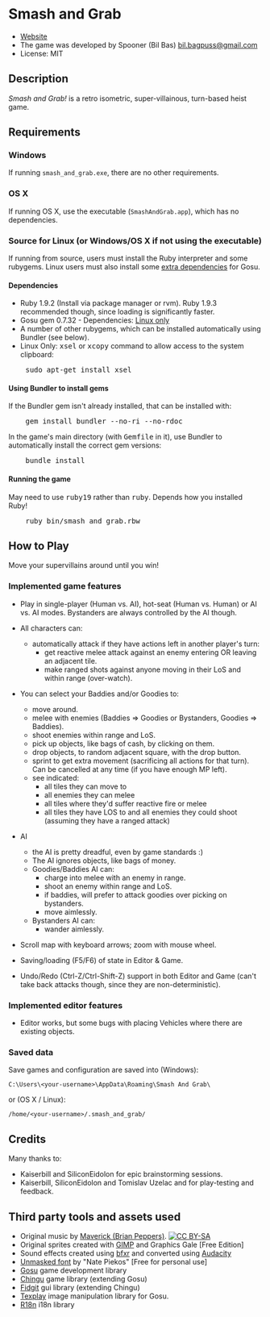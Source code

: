Smash and Grab
==============

* [Website](http://spooner.github.com/games/smash_and_grab/)
* The game was developed by Spooner (Bil Bas) bil.bagpuss@gmail.com
* License: MIT

Description
-----------

_Smash and Grab!_ is a retro isometric, super-villainous, turn-based heist game.

Requirements
------------

### Windows

If running `smash_and_grab.exe`, there are no other requirements.

### OS X

If running OS X, use the executable (`SmashAndGrab.app`), which has no dependencies.

### Source for Linux (or Windows/OS X if not using the executable)

If running from source, users must install the Ruby interpreter and some rubygems. Linux users must also install some [extra dependencies](https://github.com/jlnr/gosu/wiki/Getting-Started-on-Linux) for Gosu.

#### Dependencies

* Ruby 1.9.2 (Install via package manager or rvm). Ruby 1.9.3 recommended though, since loading is significantly faster.
* Gosu gem 0.7.32 - Dependencies: [Linux only](https://github.com/jlnr/gosu/wiki/Getting-Started-on-Linux)
* A number of other rubygems, which can be installed automatically using Bundler (see below).
* Linux Only: <tt>xsel</tt> or <tt>xcopy</tt> command to allow access to the system clipboard:
<pre>    sudo apt-get install xsel</pre>

#### Using Bundler to install gems

If the Bundler gem isn't already installed, that can be installed with:

<pre>
    gem install bundler --no-ri --no-rdoc
</pre>

In the game's main directory (with <tt>Gemfile</tt> in it), use Bundler to automatically install the correct gem versions:

<pre>
    bundle install
</pre>

#### Running the game

May need to use <tt>ruby19</tt> rather than <tt>ruby</tt>. Depends how you installed Ruby!

<pre>
    ruby bin/smash_and_grab.rbw
</pre>

How to Play
-----------

Move your supervillains around until you win!

### Implemented game features

* Play in single-player (Human vs. AI), hot-seat (Human vs. Human) or AI vs. AI modes. Bystanders are always controlled by the AI though.

* All characters can:
    - automatically attack if they have actions left in another player's turn:
      - get reactive melee attack against an enemy entering OR leaving an adjacent tile.
      - make ranged shots against anyone moving in their LoS and within range (over-watch).

* You can select your Baddies and/or Goodies to:
    - move around.
    - melee with enemies (Baddies => Goodies or Bystanders, Goodies => Baddies).
    - shoot enemies within range and LoS.
    - pick up objects, like bags of cash, by clicking on them.
    - drop objects, to random adjacent square, with the drop button.
    - sprint to get extra movement (sacrificing all actions for that turn). Can be cancelled at any time (if you have enough MP left).
    - see indicated:
        * all tiles they can move to
        * all enemies they can melee
        * all tiles where they'd suffer reactive fire or melee
        * all tiles they have LOS to and all enemies they could shoot (assuming they have a ranged attack)

* AI
    - the AI is pretty dreadful, even by game standards :)
    - The AI ignores objects, like bags of money.
    -  Goodies/Baddies AI can:
        * charge into melee with an enemy in range.
        * shoot an enemy within range and LoS.
        * if baddies, will prefer to attack goodies over picking on bystanders.
        * move aimlessly.
    - Bystanders AI can:
        * wander aimlessly.

* Scroll map with keyboard arrows; zoom with mouse wheel.
* Saving/loading (F5/F6) of state in Editor & Game.
* Undo/Redo (Ctrl-Z/Ctrl-Shift-Z) support in both Editor and Game (can't take back attacks though, since they are non-deterministic).

### Implemented editor features

* Editor works, but some bugs with placing Vehicles where there are existing objects.

### Saved data

Save games and configuration are saved into (Windows):

    C:\Users\<your-username>\AppData\Roaming\Smash And Grab\

or (OS X / Linux):

    /home/<your-username>/.smash_and_grab/

Credits
-------

Many thanks to:

* Kaiserbill and SiliconEidolon for epic brainstorming sessions.
* Kaiserbill, SiliconEidolon and Tomislav Uzelac and for play-testing and feedback.

Third party tools and assets used
---------------------------------

* Original music by [Maverick (Brian Peppers)](http://polyhedricpeppers.weebly.com/). [![CC BY-SA](http://i.creativecommons.org/l/by-sa/3.0/88x31.png)](http://creativecommons.org/licenses/by-sa/3.0/)
* Original sprites created with [GIMP](http://www.gimp.org/) and Graphics Gale [Free Edition]
* Sound effects created using [bfxr](http://www.bfxr.net/) and converted using [Audacity](http://audacity.sourceforge.net/)
* [Unmasked font](http://www.blambot.com/font_unmasked.shtml) by "Nate Piekos" [Free for personal use]
* [Gosu](http://libgosu.org/) game development library
* [Chingu](http://ippa.se/chingu) game library (extending Gosu)
* [Fidgit](https://github.com/Spooner/fidgit) gui library (extending Chingu)
* [Texplay](http://banisterfiend.wordpress.com/2008/08/23/texplay-an-image-manipulation-tool-for-ruby-and-gosu/) image manipulation library for Gosu.
* [R18n](http://r18n.rubyforge.org/) i18n library